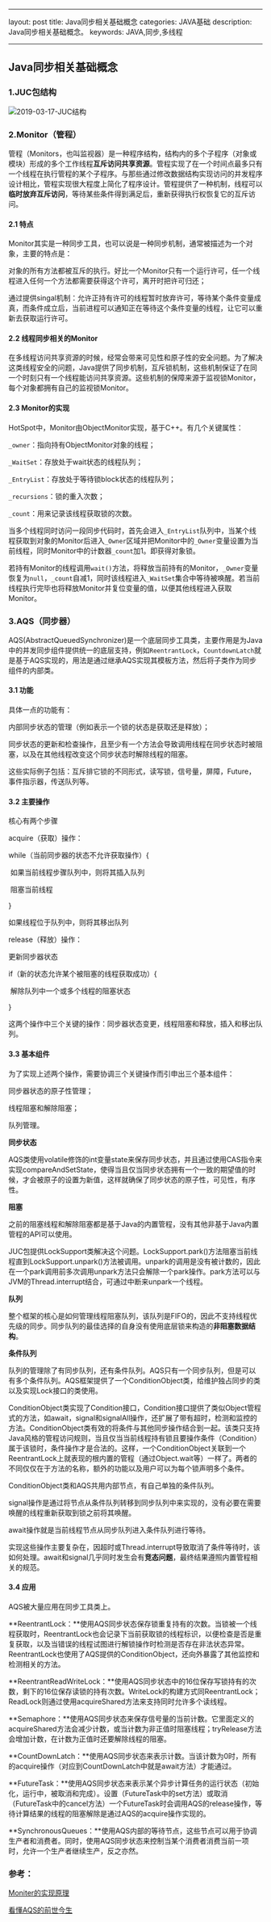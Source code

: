 ﻿---

layout: post
title: Java同步相关基础概念
categories: JAVA基础
description: Java同步相关基础概念。
keywords: JAVA,同步,多线程

---

## Java同步相关基础概念

### 1.JUC包结构

![2019-03-17-JUC结构]({{site.url}}/images/2019-03-17-JUC结构.png)

### 2.Monitor（管程）

管程（Monitors，也叫监视器）是一种程序结构，结构内的多个子程序（对象或模块）形成的多个工作线程**互斥访问共享资源**。管程实现了在一个时间点最多只有一个线程在执行管程的某个子程序。与那些通过修改数据结构实现访问的并发程序设计相比，管程实现很大程度上简化了程序设计。管程提供了一种机制，线程可以**临时放弃互斥访问**，等待某些条件得到满足后，重新获得执行权恢复它的互斥访问。

#### 2.1 特点

Monitor其实是一种同步工具，也可以说是一种同步机制，通常被描述为一个对象，主要的特点是：

对象的所有方法都被互斥的执行。好比一个Monitor只有一个运行许可，任一个线程进入任何一个方法都需要获得这个许可，离开时把许可归还；

通过提供singal机制：允许正持有许可的线程暂时放弃许可，等待某个条件变量成真，而条件成立后，当前进程可以通知正在等待这个条件变量的线程，让它可以重新去获取运行许可。

#### 2.2 线程同步相关的Monitor

在多线程访问共享资源的时候，经常会带来可见性和原子性的安全问题。为了解决这类线程安全的问题，Java提供了同步机制，互斥锁机制，这些机制保证了在同一个时刻只有一个线程能访问共享资源。这些机制的保障来源于监视锁Monitor，每个对象都拥有自己的监视锁Monitor。

#### 2.3 Monitor的实现

HotSpot中，Monitor由ObjectMonitor实现，基于C++。有几个关键属性：

`_owner`：指向持有ObjectMonitor对象的线程；

`_WaitSet`：存放处于wait状态的线程队列；

`_EntryList`：存放处于等待锁block状态的线程队列；

`_recursions`：锁的重入次数；

`_count`：用来记录该线程获取锁的次数。

当多个线程同时访问一段同步代码时，首先会进入`_EntryList`队列中，当某个线程获取到对象的Monitor后进入`_Owner`区域并把Monitor中的`_Owner`变量设置为当前线程，同时Monitor中的计数器`_count`加1。即获得对象锁。

若持有Monitor的线程调用`wait()`方法，将释放当前持有的Monitor，`_Owner`变量恢复为`null`，`_count`自减1，同时该线程进入`_WaitSet`集合中等待被唤醒。若当前线程执行完毕也将释放Monitor并复位变量的值，以便其他线程进入获取Monitor。

### 3.AQS（同步器）

AQS(AbstractQueuedSynchronizer)是一个底层同步工具类，主要作用是为Java中的并发同步组件提供统一的底层支持，例如`ReentrantLock`，`CountdownLatch`就是基于AQS实现的，用法是通过继承AQS实现其模板方法，然后将子类作为同步组件的内部类。

#### 3.1 功能

具体一点的功能有：

内部同步状态的管理（例如表示一个锁的状态是获取还是释放）；

同步状态的更新和检查操作，且至少有一个方法会导致调用线程在同步状态时被阻塞，以及在其他线程改变这个同步状态时解除线程的阻塞。

这些实际例子包括：互斥排它锁的不同形式，读写锁，信号量，屏障，Future，事件指示器，传送队列等。

#### 3.2 主要操作

核心有两个步骤

acquire（获取）操作：

while（当前同步器的状态不允许获取操作）{

​    如果当前线程步骤队列中，则将其插入队列

​    阻塞当前线程

}

如果线程位于队列中，则将其移出队列

release（释放）操作：

更新同步器状态

if（新的状态允许某个被阻塞的线程获取成功）{

​    解除队列中一个或多个线程的阻塞状态

}

这两个操作中三个关键的操作：同步器状态变更，线程阻塞和释放，插入和移出队列。

#### 3.3 基本组件

为了实现上述两个操作，需要协调三个关键操作而引申出三个基本组件：

同步器状态的原子性管理；

线程阻塞和解除阻塞；

队列管理。

**同步状态**

AQS类使用volatile修饰的int变量state来保存同步状态，并且通过使用CAS指令来实现compareAndSetState，使得当且仅当同步状态拥有一个一致的期望值的时候，才会被原子的设置为新值，这样就确保了同步状态的原子性，可见性，有序性。

**阻塞**

之前的阻塞线程和解除阻塞都是基于Java的内置管程，没有其他非基于Java内置管程的API可以使用。

JUC包提供LockSupport类解决这个问题。LockSupport.park()方法阻塞当前线程直到LockSupport.unpark()方法被调用。unpark的调用是没有被计数的，因此在一个park调用前多次调用unpark方法只会解除一个park操作。park方法可以与JVM的Thread.interrupt结合，可通过中断来unpark一个线程。

**队列**

整个框架的核心是如何管理线程阻塞队列，该队列是FIFO的，因此不支持线程优先级的同步。同步队列的最佳选择的自身没有使用底层锁来构造的**非阻塞数据结构**。

**条件队列**

队列的管理除了有同步队列，还有条件队列。AQS只有一个同步队列，但是可以有多个条件队列。AQS框架提供了一个ConditionObject类，给维护独占同步的类以及实现Lock接口的类使用。

ConditionObject类实现了Condition接口，Condition接口提供了类似Object管程式的方法，如await，signal和signalAll操作，还扩展了带有超时，检测和监控的方法。ConditionObject类有效的将条件与其他同步操作结合到一起。该类只支持Java风格的管程访问规则，当且仅当当前线程持有锁且要操作条件（Condition）属于该锁时，条件操作才是合法的。这样，一个ConditionObject关联到一个ReentrantLock上就表现的根内置的管程（通过Object.wait等）一样了。两者的不同仅仅在于方法的名称，额外的功能以及用户可以为每个锁声明多个条件。

ConditionObject类和AQS共用内部节点，有自己单独的条件队列。

signal操作是通过将节点从条件队列转移到同步队列中来实现的，没有必要在需要唤醒的线程重新获取到锁之前将其唤醒。

await操作就是当前线程节点从同步队列进入条件队列进行等待。

实现这些操作主要复杂在，因超时或Thread.interrupt导致取消了条件等待时，该如何处理。await和signal几乎同时发生会有**竞态问题**，最终结果遵照内置管程相关的规范。

#### 3.4 应用

AQS被大量应用在同步工具类上。

**ReentrantLock：**使用AQS同步状态保存锁重复持有的次数。当锁被一个线程获取时，ReentrantLock也会记录下当前获取锁的线程标识，以便检查是否是重复获取，以及当错误的线程试图进行解锁操作时检测是否存在非法状态异常。ReentrantLock也使用了AQS提供的ConditionObject，还向外暴露了其他监控和检测相关的方法。

**ReentrantReadWriteLock：**使用AQS同步状态中的16位保存写锁持有的次数，剩下的16位保存读锁的持有次数。WriteLock的构建方式同ReentrantLock；ReadLock则通过使用acquireShared方法来支持同时允许多个读线程。

**Semaphore：**使用AQS同步状态来保存信号量的当前计数。它里面定义的acquireShared方法会减少计数，或当计数为非正值时阻塞线程；tryRelease方法会增加计数，在计数为正值时还要解除线程的阻塞。

**CountDownLatch：**使用AQS同步状态来表示计数。当该计数为0时，所有的acquire操作（对应到CountDownLatch中就是await方法）才能通过。

**FutureTask：**使用AQS同步状态来表示某个异步计算任务的运行状态（初始化，运行中，被取消和完成）。设置（FutureTask中的set方法）或取消（FutureTask中的cancel方法）一个FutureTask时会调用AQS的release操作，等待计算结果的线程的阻塞解除是通过AQS的acquire操作实现的。

**SynchronousQueues：**使用AQS内部的等待节点，这些节点可以用于协调生产者和消费者。同时，使用AQS同步状态来控制当某个消费者消费当前一项时，允许一个生产者继续生产，反之亦然。

### 参考：

[Moniter的实现原理](https://www.hollischuang.com/archives/2030)

[看懂AQS的前世今生](https://www.cnblogs.com/iou123lg/p/9464385.html)